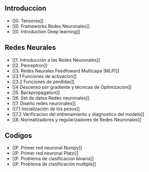
## Introduccion
- [[0. Tensores]]
- [[0. Frameworks Redes Neuronales]]
- [[0. Introduction Deep learning]]

## Redes Neurales
- [[1. Introducción a las Redes Neuronales]]
- [[2. Perceptron]]
- [[3. Redes Neurales Feedfoward Multicapa (MLP)]]
- [[3.1 Funciones de activacion]]
- [[3.2 Funciones de perdidas]]
- [[4 Descenso por gradiente y técnicas de Optimizacion]]
- [[5. Backpropagation]]
- [[6. Set de datos Redes neuronales]]
- [[7. Diseño redes neuronales]]
- [[7.1 Inicialización de los pesos]]
- [[7.2 Verificacion del entrenamiento y diagnostico del modelo]]
- [[8. Normalizadores y regularizadores de Redes Neuronales]]

## Codigos
- [[P. Primer red neuronal Numpy]]
- [[P. Primer red neuronal Platzi]]
- [[P. Problema de clasificacion binaria]]
- [[P. Problema de clasificación multiple]]